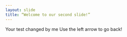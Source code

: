 ```yaml
---
layout: slide
title: “Welcome to our second slide!”
---
```

Your test changed by me
Use the left arrow to go back!
